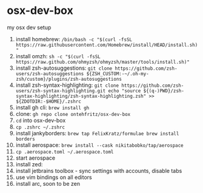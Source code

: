 # osx-dev-box
my osx dev setup
1. install homebrew: `/bin/bash -c "$(curl -fsSL https://raw.githubusercontent.com/Homebrew/install/HEAD/install.sh)"`
2. install omzh: `sh -c "$(curl -fsSL https://raw.github.com/ohmyzsh/ohmyzsh/master/tools/install.sh)"`
3. install zsh-autosuggestions: `git clone https://github.com/zsh-users/zsh-autosuggestions ${ZSH_CUSTOM:-~/.oh-my-zsh/custom}/plugins/zsh-autosuggestions`
4. install zsh-syntax-highlighting: `git clone https://github.com/zsh-users/zsh-syntax-highlighting.git
echo "source ${(q-)PWD}/zsh-syntax-highlighting/zsh-syntax-highlighting.zsh" >> ${ZDOTDIR:-$HOME}/.zshrc`
5. install gh cli: `brew install gh`
6. clone: `gh repo clone ontehfritz/osx-dev-box`
7. `cd` into osx-dev-box
8. `cp .zshrc ~/.zshrc`
9.  install jankyborders: `brew tap FelixKratz/formulae brew install borders`
10. install aerospace: `brew install --cask nikitabobko/tap/aerospace`
11. `cp .aerospace.toml ~/.aerospace.toml`
12. start aerospace
13. install zed:
14. install jetbrains toolbox - sync settings with accounts, disable tabs
15. use vim bindings on all editors
16. install arc, soon to be zen
